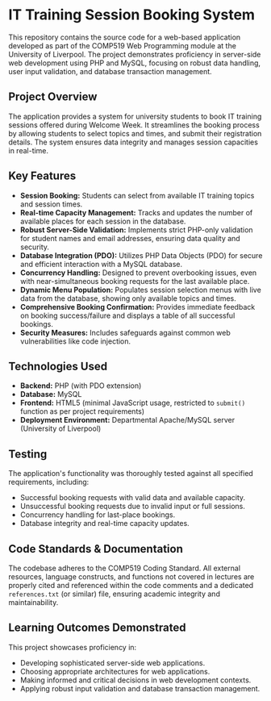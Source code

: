 # IT Training Session Booking System

This repository contains the source code for a web-based application developed as part of the COMP519 Web Programming module at the University of Liverpool. The project demonstrates proficiency in server-side web development using PHP and MySQL, focusing on robust data handling, user input validation, and database transaction management.

## Project Overview

The application provides a system for university students to book IT training sessions offered during Welcome Week. It streamlines the booking process by allowing students to select topics and times, and submit their registration details. The system ensures data integrity and manages session capacities in real-time.

## Key Features

* **Session Booking:** Students can select from available IT training topics and session times.
* **Real-time Capacity Management:** Tracks and updates the number of available places for each session in the database.
* **Robust Server-Side Validation:** Implements strict PHP-only validation for student names and email addresses, ensuring data quality and security.
* **Database Integration (PDO):** Utilizes PHP Data Objects (PDO) for secure and efficient interaction with a MySQL database.
* **Concurrency Handling:** Designed to prevent overbooking issues, even with near-simultaneous booking requests for the last available place.
* **Dynamic Menu Population:** Populates session selection menus with live data from the database, showing only available topics and times.
* **Comprehensive Booking Confirmation:** Provides immediate feedback on booking success/failure and displays a table of all successful bookings.
* **Security Measures:** Includes safeguards against common web vulnerabilities like code injection.

##  Technologies Used

* **Backend:** PHP (with PDO extension)
* **Database:** MySQL
* **Frontend:** HTML5 (minimal JavaScript usage, restricted to `submit()` function as per project requirements)
* **Deployment Environment:** Departmental Apache/MySQL server (University of Liverpool)

## Testing

The application's functionality was thoroughly tested against all specified requirements, including:
* Successful booking requests with valid data and available capacity.
* Unsuccessful booking requests due to invalid input or full sessions.
* Concurrency handling for last-place bookings.
* Database integrity and real-time capacity updates.

## Code Standards & Documentation

The codebase adheres to the COMP519 Coding Standard. All external resources, language constructs, and functions not covered in lectures are properly cited and referenced within the code comments and a dedicated `references.txt` (or similar) file, ensuring academic integrity and maintainability.

## Learning Outcomes Demonstrated

This project showcases proficiency in:
* Developing sophisticated server-side web applications.
* Choosing appropriate architectures for web applications.
* Making informed and critical decisions in web development contexts.
* Applying robust input validation and database transaction management.

